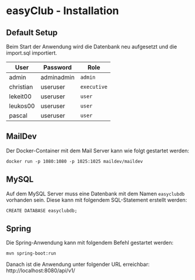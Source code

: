 # easyClub - Installation

## Default Setup
Beim Start der Anwendung wird die Datenbank neu aufgesetzt und die import.sql importiert.

  <table>
    <thead>
      <tr>
        <th>User</th>
        <th>Password</th>
        <th>Role</th>
      </tr>
    </thead>
    <tbody>
        <tr>
            <td>admin</td>
            <td>adminadmin</td>
            <td><code>admin</code></td>
        </tr>
        <tr>
            <td>christian</td>
            <td>useruser</td>
            <td><code>executive</code></td>
        </tr>
        <tr>
            <td>lekeit00</td>
            <td>useruser</td>
            <td><code>user</code></td>
        </tr>
        <tr>
            <td>leukos00</td>
            <td>useruser</td>
            <td><code>user</code></td>
        </tr>
        <tr>
            <td>pascal</td>
            <td>useruser</td>
            <td><code>user</code></td>
        </tr>
    </tbody>
  </table>


## MailDev
Der Docker-Container mit dem Mail Server kann wie folgt gestartet werden:

`docker run -p 1080:1080 -p 1025:1025 maildev/maildev`

## MySQL
Auf dem MySQL Server muss eine Datenbank mit dem Namen `easyclubdb` vorhanden sein. Diese kann mit folgendem SQL-Statement erstellt werden:

`CREATE DATABASE easyclubdb;`


## Spring
Die Spring-Anwendung kann mit folgendem Befehl gestartet werden:

`mvn spring-boot:run`

Danach ist die Anwendung unter folgender URL erreichbar: http://localhost:8080/api/v1/
